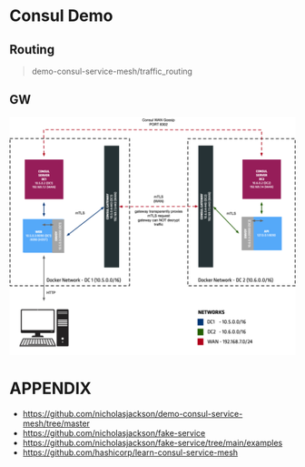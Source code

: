 # Consul Demo

## Routing
> demo-consul-service-mesh/traffic_routing

## GW
![](demo-consul-service-mesh/gateways/images/gateways.png)

# APPENDIX
* https://github.com/nicholasjackson/demo-consul-service-mesh/tree/master
* https://github.com/nicholasjackson/fake-service
* https://github.com/nicholasjackson/fake-service/tree/main/examples
* https://github.com/hashicorp/learn-consul-service-mesh